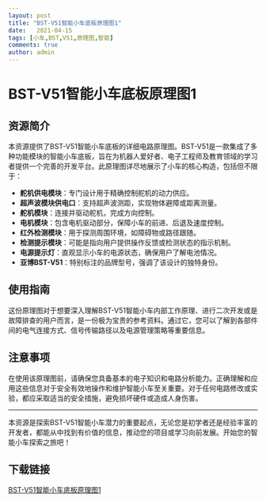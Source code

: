 ```yaml
---
layout: post
title: "BST-V51智能小车底板原理图1"
date:   2021-04-15
tags: [小车,BST,V51,原理图,智能]
comments: true
author: admin
---
```

# BST-V51智能小车底板原理图1

## 资源简介

本资源提供了BST-V51智能小车底板的详细电路原理图。BST-V51是一款集成了多种功能模块的智能小车底板，旨在为机器人爱好者、电子工程师及教育领域的学习者提供一个完善的开发平台。此原理图详尽地展示了小车的核心构造，包括但不限于：

- **舵机供电模块**：专门设计用于精确控制舵机的动力供应。
- **超声波模块供电口**：支持超声波测距，实现物体避障或距离测量。
- **舵机模块**：连接并驱动舵机，完成方向控制。
- **电机模块**：包含电机驱动部分，保障小车的前进、后退及速度控制。
- **红外检测模块**：用于探测周围环境，如障碍物或路径跟随。
- **检测提示模块**：可能是指向用户提供操作反馈或检测状态的指示机制。
- **电源提示灯**：直观显示小车的电源状态，确保用户了解电池情况。
- **亚博BST-V51**：特别标注的品牌型号，强调了该设计的独特身份。

## 使用指南

这份原理图对于想要深入理解BST-V51智能小车内部工作原理、进行二次开发或是故障排查的用户而言，是一份极为宝贵的参考资料。通过它，您可以了解到各部件间的电气连接方式、信号传输路径以及电源管理策略等重要信息。

## 注意事项

在使用该原理图前，请确保您具备基本的电子知识和电路分析能力。正确理解和应用这些信息对于安全有效地操作和维护智能小车至关重要。对于任何电路修改或实验，都应采取适当的安全措施，避免损坏硬件或造成人身伤害。

---

本资源是探索BST-V51智能小车潜力的重要起点，无论您是初学者还是经验丰富的开发者，都能从中找到有价值的信息，推动您的项目或学习向前发展。开始您的智能小车探索之旅吧！

## 下载链接

[BST-V51智能小车底板原理图1](https://pan.quark.cn/s/c8fa9e12dfb8)